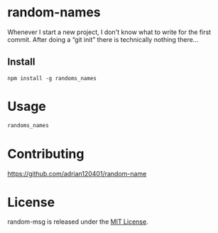 # random-names

Whenever I start a new project, I don't know what to write for the first commit. After doing a “git init” there is technically nothing there...

## Install

```npm
npm install -g randoms_names
```

# Usage

```bash
randoms_names
```

# Contributing
https://github.com/adrian120401/random-name

# License
random-msg is released under the [MIT License](https://opensource.org/licenses/MIT).